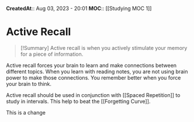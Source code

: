 **CreatedAt**:: Aug 03, 2023 - 20:01
**MOC**:: [[Studying MOC 1]]
# Active Recall

>[!Summary]
>Active recall is when you actively stimulate your memory for a piece of information.
<!--ID: 1757893915781-->


Active recall forces your brain to learn and make connections between different topics. When you learn with reading notes, you are not using brain power to make those connections. You remember better when you force your brain to think.

Active recall should be used in conjunction with [[Spaced Repetition]] to study in intervals. This help to beat the [[Forgetting Curve]].

This is a change

